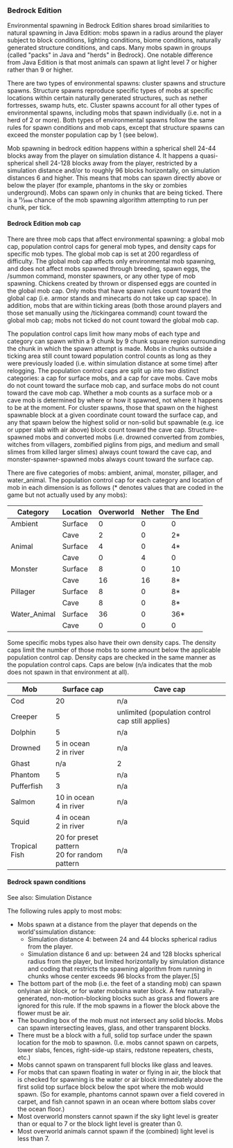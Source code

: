 ### Bedrock Edition
Environmental spawning in Bedrock Edition shares broad similarities to natural spawning in Java Edition: mobs spawn in a radius around the player subject to block conditions, lighting conditions, biome conditions, naturally generated structure conditions, and caps. Many mobs spawn in groups (called "packs" in Java and "herds" in Bedrock). One notable difference from Java Edition is that most animals can spawn at light level 7 or higher rather than 9 or higher. 

There are two types of environmental spawns: cluster spawns and structure spawns. Structure spawns reproduce specific types of mobs at specific locations within certain naturally generated structures, such as nether fortresses, swamp huts, etc. Cluster spawns account for all other types of environmental spawns, including mobs that spawn individually (i.e. not in a herd of 2 or more). Both types of environmental spawns follow the same rules for spawn conditions and mob caps, except that structure spawns can exceed the monster population cap by 1 (see below). 

Mob spawning in bedrock edition happens within a spherical shell 24-44 blocks away from the player on simulation distance 4. It happens a quasi-spherical shell 24-128 blocks away from the player, restricted by a simulation distance and/or to roughly 96 blocks horizontally, on simulation distances 6 and higher. This means that mobs can spawn directly above or below the player (for example, phantoms in the sky or zombies underground). Mobs can spawn only in chunks that are being ticked. There is a 11⁄2000 chance of the mob spawning algorithm attempting to run per chunk, per tick.

#### Bedrock Edition mob cap
There are three mob caps that affect environmental spawning: a global mob cap, population control caps for general mob types, and density caps for specific mob types. The global mob cap is set at 200 regardless of difficulty. The global mob cap affects only environmental mob spawning, and does not affect mobs spawned through breeding, spawn eggs, the /summon command, monster spawners, or any other type of mob spawning. Chickens created by thrown or dispensed eggs are counted in the global mob cap. Only mobs that have spawn rules count toward the global cap (i.e. armor stands and minecarts do not take up cap space). In addition, mobs that are within ticking areas (both those around players and those set manually using the /tickingarea command) count toward the global mob cap; mobs not ticked do not count toward the global mob cap.

The population control caps limit how many mobs of each type and category can spawn within a 9 chunk by 9 chunk square region surrounding the chunk in which the spawn attempt is made. Mobs in chunks outside a ticking area still count toward population control counts as long as they were previously loaded (i.e. within simulation distance at some time) after relogging. The population control caps are split up into two distinct categories: a cap for surface mobs, and a cap for cave mobs. Cave mobs do not count toward the surface mob cap, and surface mobs do not count toward the cave mob cap. Whether a mob counts as a surface mob or a cave mob is determined by where or how it spawned, not where it happens to be at the moment. For cluster spawns, those that spawn on the highest spawnable block at a given coordinate count toward the surface cap, and any that spawn below the highest solid or non-solid but spawnable (e.g. ice or upper slab with air above) block count toward the cave cap. Structure-spawned mobs and converted mobs (i.e. drowned converted from zombies, witches from villagers, zombified piglins from pigs, and medium and small slimes from killed larger slimes) always count toward the cave cap, and monster-spawner-spawned mobs always count toward the surface cap.

There are five categories of mobs: ambient, animal, monster, pillager, and water_animal. The population control cap for each category and location of mob in each dimension is as follows (* denotes values that are coded in the game but not actually used by any mobs):

| Category     | Location | Overworld | Nether | The End |
|--------------|----------|-----------|--------|---------|
| Ambient      | Surface  | 0         | 0      | 0       |
|              | Cave     | 2         | 0      | 2*      |
| Animal       | Surface  | 4         | 0      | 4*      |
|              | Cave     | 0         | 4      | 0       |
| Monster      | Surface  | 8         | 0      | 10      |
|              | Cave     | 16        | 16     | 8*      |
| Pillager     | Surface  | 8         | 0      | 8*      |
|              | Cave     | 8         | 0      | 8*      |
| Water_Animal | Surface  | 36        | 0      | 36*     |
|              | Cave     | 0         | 0      | 0       |

Some specific mobs types also have their own density caps. The density caps limit the number of those mobs to some amount below the applicable population control cap. Density caps are checked in the same manner as the population control caps. Caps are below (n/a indicates that the mob does not spawn in that environment at all).

| Mob           | Surface cap                                     | Cave cap                                         |
|---------------|-------------------------------------------------|--------------------------------------------------|
| Cod           | 20                                              | n/a                                              |
| Creeper       | 5                                               | unlimited (population control cap still applies) |
| Dolphin       | 5                                               | n/a                                              |
| Drowned       | 5 in ocean<br/>2 in river                       | n/a                                              |
| Ghast         | n/a                                             | 2                                                |
| Phantom       | 5                                               | n/a                                              |
| Pufferfish    | 3                                               | n/a                                              |
| Salmon        | 10 in ocean<br/>4 in river                      | n/a                                              |
| Squid         | 4 in ocean<br/>2 in river                       | n/a                                              |
| Tropical Fish | 20 for preset pattern<br/>20 for random pattern | n/a                                              |

#### Bedrock spawn conditions
See also: Simulation Distance

The following rules apply to most mobs:

- Mobs spawn at a distance from the player that depends on the world'ssimulation distance:
	- Simulation distance 4: between 24 and 44 blocks spherical radius from the player.
	- Simulation distance 6 and up: between 24 and 128 blocks spherical radius from the player, but limited horizontally by simulation distance and coding that restricts the spawning algorithm from running in chunks whose center exceeds 96 blocks from the player.[5]
- The bottom part of the mob (i.e. the feet of a standing mob) can spawn onlyinan air block, or for water mobsina water block. A few naturally-generated, non-motion-blocking blocks such as grass and flowers are ignored for this rule. If the mob spawns in a flower the block above the flower must be air.
- The bounding box of the mob must not intersect any solid blocks. Mobs can spawn intersecting leaves, glass, and other transparent blocks.
- There must be a block with a full, solid top surface under the spawn location for the mob to spawnon. (I.e. mobs cannot spawn on carpets, lower slabs, fences, right-side-up stairs, redstone repeaters, chests, etc.)
- Mobs cannot spawn on transparent full blocks like glass and leaves.
- For mobs that can spawn floating in water or flying in air, the block that is checked for spawning is the water or air block immediately above the first solid top surface block below the spot where the mob would spawn. (So for example, phantoms cannot spawn over a field covered in carpet, and fish cannot spawn in an ocean where bottom slabs cover the ocean floor.)
- Most overworld monsters cannot spawn if the sky light level is greater than or equal to 7 or the block light level is greater than 0.
- Most overworld animals cannot spawn if the (combined) light level is less than 7.

